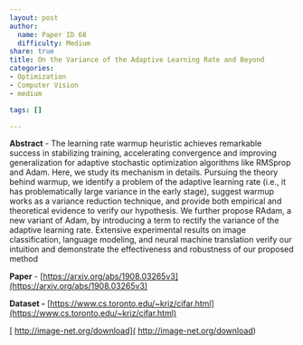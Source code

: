 ```yaml
---
layout: post
author:
  name: Paper ID 68
  difficulty: Medium
share: true
title: On the Variance of the Adaptive Learning Rate and Beyond
categories:
- Optimization
- Computer Vision
- medium

tags: []

---
```

**Abstract** - The learning rate warmup heuristic achieves remarkable success in stabilizing training, accelerating convergence and improving generalization for adaptive stochastic optimization algorithms like RMSprop and Adam. Here, we study its mechanism in details. Pursuing the theory behind warmup, we identify a problem of the adaptive learning rate (i.e., it has problematically large variance in the early stage), suggest warmup works as a variance reduction technique, and provide both empirical and theoretical evidence to verify our hypothesis. We further propose RAdam, a new variant of Adam, by introducing a term to rectify the variance of the adaptive learning rate. Extensive experimental results on image classification, language modeling, and neural machine translation verify our intuition and demonstrate the effectiveness and robustness of our proposed method

**Paper** - [https://arxiv.org/abs/1908.03265v3](https://arxiv.org/abs/1908.03265v3)

**Dataset -** [https://www.cs.toronto.edu/~kriz/cifar.html](https://www.cs.toronto.edu/~kriz/cifar.html)

[ http://image-net.org/download]( http://image-net.org/download)
    